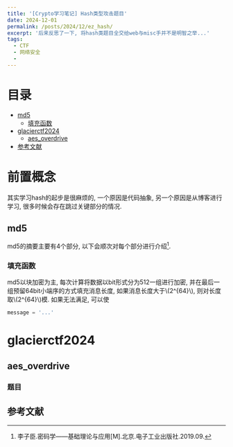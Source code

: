 ```yaml
---
title: '[Crypto学习笔记] Hash类型攻击题目'
date: 2024-12-01
permalink: /posts/2024/12/ez_hash/
excerpt: '后来反思了一下, 将hash类题目全交给web与misc手并不是明智之举...'
tags:
  - CTF
  - 网络安全
  - 
---
```

# 目录

- [md5](#md5)
  - [填充函数](#填充函数)
- [glacierctf2024](#glacierctf2024)
    - [aes_overdrive](#aes_overdrive)
- [参考文献](#参考文献)

# 前置概念

其实学习hash的起步是很麻烦的, 一个原因是代码抽象, 另一个原因是从博客进行学习, 很多时候会存在跳过关键部分的情况.

## md5

md5的摘要主要有4个部分, 以下会顺次对每个部分进行介绍[^crypto].

[^crypto]: 李子臣.密码学——基础理论与应用[M].北京.电子工业出版社.2019.09.

### 填充函数

md5以块加密为主, 每次计算将数据以bit形式分为512一组进行加密, 并在最后一组预留64bit小端序的方式填充消息长度, 如果消息长度大于\\(2^{64}\\), 则对长度取\\(2^{64}\\)模. 如果无法满足, 可以使

```python
message = '...'

```

# glacierctf2024

## aes_overdrive

### 题目


## 参考文献

